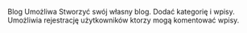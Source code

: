 Blog 
Umożliwa Stworzyć swój własny blog. Dodać kategorię i wpisy. Umożliwia rejestrację użytkowników ktorzy mogą komentować wpisy.
